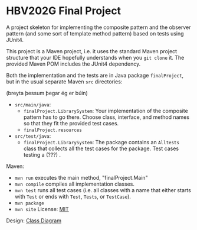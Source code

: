 



# HBV202G Final Project
A project skeleton for implementing the composite pattern and the observer pattern (and some sort of template method pattern) based on tests using JUnit4.

This project is a Maven project, i.e. it uses the standard Maven project structure that your IDE hopefully understands when you `git clone` it. The provided Maven POM includes the JUnit4 dependency.

Both the implementation and the tests are in Java package `finalProject`,  but in the usual separate Maven `src` directories:

(breyta þessum þegar ég er búin)
- `src/main/java`:
    - `finalProject.LibrarySystem`: Your implementation of the composite pattern has to go there. Choose class, interface, and method names so that they fit the provided test cases.
    - `finalProject.resources`
- `src/test/java`:
    - `finalProject.LibrarySystem`: The package contains an `Alltests` class that collects all the test cases for the package. Test cases testing a (???) .

Maven:
- `mvn run` executes the main method, "finalProject.Main"
- `mvn compile` compiles all implementation classes.
- `mvn test` runs all test cases (i.e. all classes with a name that either starts with `Test` or ends with `Test`, `Tests`, or `TestCase`).
- `mvn package`
- `mvn site`
License: [MIT](http://www.opensource.org/licenses/mit-license.php)

Design: [Class Diagram](src/site/markdown/DESIGN.md)